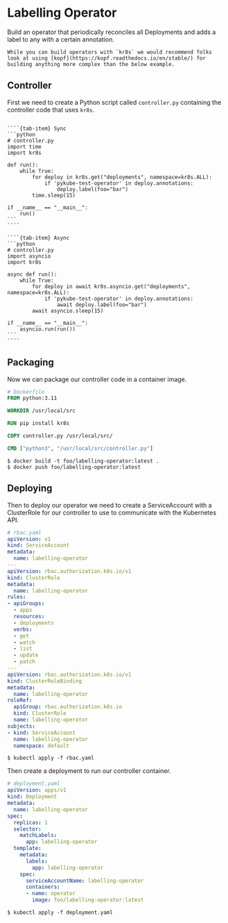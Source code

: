 # Labelling Operator

Build an operator that periodically reconciles all Deployments and adds a label to any with a certain annotation.

```{warning}
While you can build operators with `kr8s` we would recommend folks look at using [kopf](https://kopf.readthedocs.io/en/stable/) for building anything more complex than the below example.
```

## Controller

First we need to create a Python script called `controller.py` containing the controller code that uses `kr8s`.

`````{tab-set}

````{tab-item} Sync
```python
# controller.py
import time
import kr8s

def run():
    while True:
        for deploy in kr8s.get("deployments", namespace=kr8s.ALL):
            if 'pykube-test-operator' in deploy.annotations:
                deploy.label(foo="bar")
        time.sleep(15)

if __name__ == "__main__":
    run()
```
````

````{tab-item} Async
```python
# controller.py
import asyncio
import kr8s

async def run():
    while True:
        for deploy in await kr8s.asyncio.get("deployments", namespace=kr8s.ALL):
            if 'pykube-test-operator' in deploy.annotations:
                await deploy.label(foo="bar")
        await asyncio.sleep(15)

if __name__ == "__main__":
    asyncio.run(run())
```
````

`````

## Packaging

Now we can package our controller code in a container image.

```dockerfile
# Dockerfile
FROM python:3.11

WORKDIR /usr/local/src

RUN pip install kr8s

COPY controller.py /usr/local/src/

CMD ["python3", "/usr/local/src/controller.py"]
```

```console
$ docker build -t foo/labelling-operator:latest .
$ docker push foo/labelling-operator:latest
```

## Deploying

Then to deploy our operator we need to create a ServiceAccount with a ClusterRole for our controller to use to communicate with the Kubernetes API.

```yaml
# rbac.yaml
apiVersion: v1
kind: ServiceAccount
metadata:
  name: labelling-operator
---
apiVersion: rbac.authorization.k8s.io/v1
kind: ClusterRole
metadata:
  name: labelling-operator
rules:
- apiGroups:
  - apps
  resources:
  - deployments
  verbs:
  - get
  - watch
  - list
  - update
  - patch
---
apiVersion: rbac.authorization.k8s.io/v1
kind: ClusterRoleBinding
metadata:
  name: labelling-operator
roleRef:
  apiGroup: rbac.authorization.k8s.io
  kind: ClusterRole
  name: labelling-operator
subjects:
- kind: ServiceAccount
  name: labelling-operator
  namespace: default
```

```console
$ kubectl apply -f rbac.yaml
```

Then create a deployment to run our controller container.

```yaml
# deployment.yaml
apiVersion: apps/v1
kind: Deployment
metadata:
  name: labelling-operator
spec:
  replicas: 1
  selector:
    matchLabels:
      app: labelling-operator
  template:
    metadata:
      labels:
        app: labelling-operator
    spec:
      serviceAccountName: labelling-operator
      containers:
      - name: operator
        image: foo/labelling-operator:latest
```

```console
$ kubectl apply -f deployment.yaml
```
